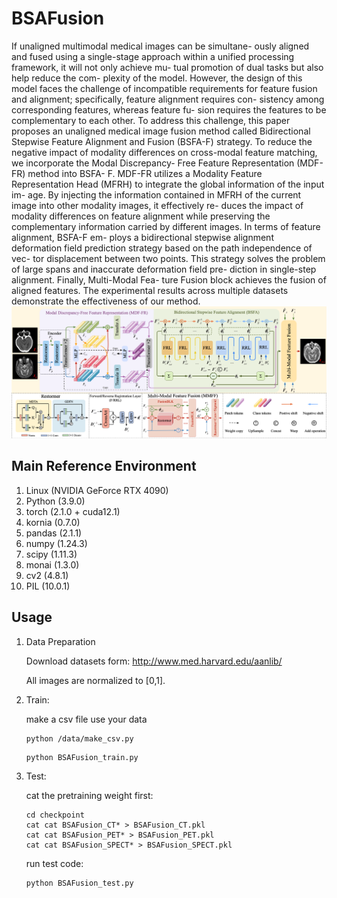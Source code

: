 # BSAFusion
 If unaligned multimodal medical images can be simultane- ously aligned and fused using a single-stage approach within a unified processing framework, it will not only achieve mu- tual promotion of dual tasks but also help reduce the com- plexity of the model. However, the design of this model faces the challenge of incompatible requirements for feature fusion and alignment; specifically, feature alignment requires con- sistency among corresponding features, whereas feature fu- sion requires the features to be complementary to each other. To address this challenge, this paper proposes an unaligned medical image fusion method called Bidirectional Stepwise Feature Alignment and Fusion (BSFA-F) strategy. To reduce the negative impact of modality differences on cross-modal feature matching, we incorporate the Modal Discrepancy- Free Feature Representation (MDF-FR) method into BSFA- F. MDF-FR utilizes a Modality Feature Representation Head (MFRH) to integrate the global information of the input im- age. By injecting the information contained in MFRH of the current image into other modality images, it effectively re- duces the impact of modality differences on feature alignment while preserving the complementary information carried by different images. In terms of feature alignment, BSFA-F em- ploys a bidirectional stepwise alignment deformation field prediction strategy based on the path independence of vec- tor displacement between two points. This strategy solves the problem of large spans and inaccurate deformation field pre- diction in single-step alignment. Finally, Multi-Modal Fea- ture Fusion block achieves the fusion of aligned features. The experimental results across multiple datasets demonstrate the effectiveness of our method. 
![bat](./BSAFusion.png)




## Main Reference Environment
1. Linux         (NVIDIA GeForce RTX 4090)
2. Python        (3.9.0)
3. torch         (2.1.0 + cuda12.1)
5. kornia        (0.7.0)
6. pandas        (2.1.1)
7. numpy         (1.24.3)
8. scipy         (1.11.3)
9. monai         (1.3.0)
10. cv2          (4.8.1)
11. PIL          (10.0.1)

## Usage


1. Data Preparation

    Download datasets form: http://www.med.harvard.edu/aanlib/

    All images are normalized to [0,1].


2. Train:

    make a csv file use your data
     ```
    python /data/make_csv.py
    ```
     ```
    python BSAFusion_train.py
    ```

3. Test:

    cat the pretraining weight first:
     ```
     cd checkpoint
    cat cat BSAFusion_CT* > BSAFusion_CT.pkl
    cat cat BSAFusion_PET* > BSAFusion_PET.pkl
    cat cat BSAFusion_SPECT* > BSAFusion_SPECT.pkl
    ```
    run test code:
     ```
    python BSAFusion_test.py
    ```
